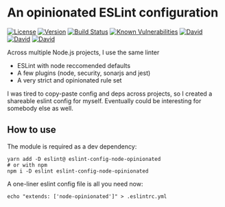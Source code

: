 # An opinionated ESLint configuration

[![License](https://img.shields.io/badge/License-MIT-yellow.svg)](https://opensource.org/licenses/MIT)
[![Version](https://img.shields.io/npm/v/eslint-config-node-opinionated.svg?style=flat-square)](https://npmjs.com/package/eslint-config-node-opinionated)
[![Build Status](https://travis-ci.com/ildella/eslint-config-node-opinionated.svg?branch=master)](https://travis-ci.com/ildella/eslint-config-node-opinionated)
[![Known Vulnerabilities](https://snyk.io/test/github/ildella/eslint-config-node-opinionated/badge.svg?targetFile=package.json)](https://snyk.io/test/github/ildella/eslint-config-node-opinionated?targetFile=package.json)
[![David](https://img.shields.io/david/ildella/eslint-config-node-opinionated.svg)](https://david-dm.org/ildella/eslint-config-node-opinionated)
[![David](https://img.shields.io/david/dev/ildella/eslint-config-node-opinionated.svg)](https://david-dm.org/ildella/eslint-config-node-opinionated)
[![David](https://img.shields.io/david/peer/ildella/eslint-config-node-opinionated.svg)](https://david-dm.org/ildella/eslint-config-node-opinionated)

Across multiple Node.js projects, I use the same linter

  * ESLint with node reccomended defaults
  * A few plugins (node, security, sonarjs and jest)
  * A very strict and opinionated rule set

I was tired to copy-paste config and deps across projects, so I created a shareable eslint config for myself. Eventually could be interesting for somebody else as well. 

## How to use

The module is required as a dev dependency:

```shell
yarn add -D eslint@ eslint-config-node-opinionated
# or with npm
npm i -D eslint eslint-config-node-opinionated
```

A one-liner eslint config file is all you need now:

```shell
echo "extends: ['node-opinionated']" > .eslintrc.yml
```
